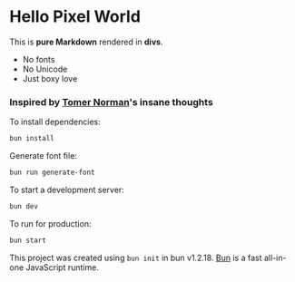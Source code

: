 # Hello Pixel World

This is **pure Markdown** rendered in **divs**.

- No fonts
- No Unicode
- Just boxy love

### Inspired by [Tomer Norman](https://github.com/HitBox38)'s insane thoughts

To install dependencies:

```bash
bun install
```

Generate font file:
```bash
bun run generate-font
```

To start a development server:

```bash
bun dev
```

To run for production:

```bash
bun start
```

This project was created using `bun init` in bun v1.2.18. [Bun](https://bun.sh) is a fast all-in-one JavaScript runtime.

